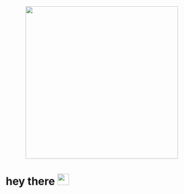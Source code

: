 <div id="header" align="center">
  <img src="https://cdn.dribbble.com/users/1181072/screenshots/3990742/work-boy-simple-01.png" width="400"/>
</div>
<div id="views" align="center">
  <img src="https://komarev.com/ghpvc/?username=jackgopack4&style=flat-square&color=blue" alt=""/>
</div>
<h1>
  hey there
  <img src="https://media.giphy.com/media/hvRJCLFzcasrR4ia7z/giphy.gif" width="30px"/>
</h1>
<!--
**jackgopack4/jackgopack4** is a ✨ _special_ ✨ repository because its `README.md` (this file) appears on your GitHub profile.

Here are some ideas to get you started:

- 🔭 I’m currently working on ...
- 🌱 I’m currently learning ...
- 👯 I’m looking to collaborate on ...
- 🤔 I’m looking for help with ...
- 💬 Ask me about ...
- 📫 How to reach me: ...
- 😄 Pronouns: ...
- ⚡ Fun fact: ...
-->
